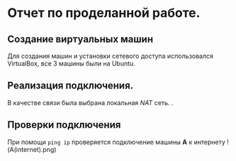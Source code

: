 # Отчет по проделанной работе.

## Создание виртуальных машин

Для создания машин и установки сетевого доступа использовался VirtualBox, все 3 машины были на Ubuntu.

## Реализация подключения.

В качестве связи была выбрана локальная _NAT_ сеть.  .

## Проверки подключения
При помощи `ping ip` проверяется подключение машины **А** к интернету
!(A(internet).png)
